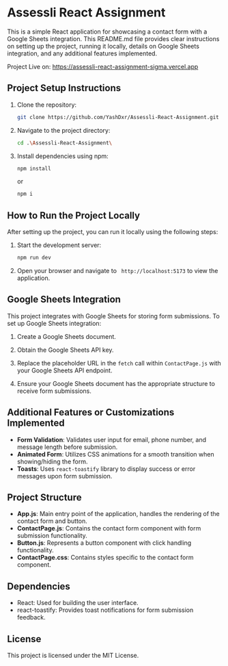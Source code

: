 # Assessli React Assignment

This is a simple React application for showcasing a contact form with a Google Sheets integration. This README.md file provides clear instructions on setting up the project, running it locally, details on Google Sheets integration, and any additional features implemented.

Project Live on: https://assessli-react-assignment-sigma.vercel.app

## Project Setup Instructions

1. Clone the repository:
   ```bash
   git clone https://github.com/YashDxr/Assessli-React-Assignment.git
   ```

2. Navigate to the project directory:
   ```bash
   cd .\Assessli-React-Assignment\
   ```

3. Install dependencies using npm:
   ```bash
   npm install
   ```
   or
   ```bash
   npm i
   ```

## How to Run the Project Locally

After setting up the project, you can run it locally using the following steps:

1. Start the development server:
   ```bash
   npm run dev
   ```

2. Open your browser and navigate to ` http://localhost:5173` to view the application.

## Google Sheets Integration

This project integrates with Google Sheets for storing form submissions. To set up Google Sheets integration:

1. Create a Google Sheets document.

2. Obtain the Google Sheets API key.

3. Replace the placeholder URL in the `fetch` call within `ContactPage.js` with your Google Sheets API endpoint.

4. Ensure your Google Sheets document has the appropriate structure to receive form submissions.

## Additional Features or Customizations Implemented

- **Form Validation**: Validates user input for email, phone number, and message length before submission.
- **Animated Form**: Utilizes CSS animations for a smooth transition when showing/hiding the form.
- **Toasts**: Uses `react-toastify` library to display success or error messages upon form submission.

## Project Structure

- **App.js**: Main entry point of the application, handles the rendering of the contact form and button.
- **ContactPage.js**: Contains the contact form component with form submission functionality.
- **Button.js**: Represents a button component with click handling functionality.
- **ContactPage.css**: Contains styles specific to the contact form component.

## Dependencies

- React: Used for building the user interface.
- react-toastify: Provides toast notifications for form submission feedback.

## License

This project is licensed under the MIT License.
```
